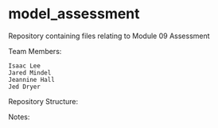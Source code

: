 # model_assessment
Repository containing files relating to Module 09 Assessment

Team Members:

    Isaac Lee
    Jared Mindel
    Jeannine Hall
    Jed Dryer
    
Repository Structure:



Notes:

